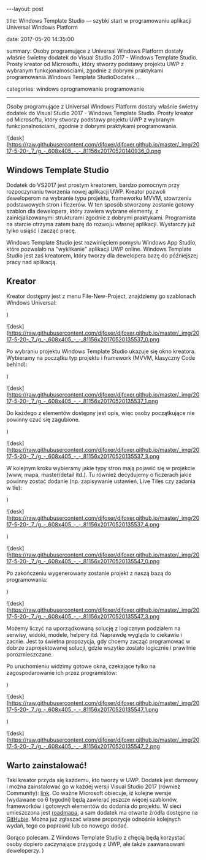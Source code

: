 ﻿---layout:     post

title:      Windows Template Studio — szybki start w programowaniu aplikacji Universal Windows Platform

date:       2017-05-20 14:35:00

summary:    Osoby programujące z Universal Windows Platform dostały właśnie świetny dodatek do Visual Studio 2017 - Windows Template Studio. Prosty kreator od Microsoftu, który stworzy podstawy projektu UWP z wybranym funkcjonalnościami, zgodnie z dobrymi praktykami programowania.Windows Template StudioDodatek ...

categories: windows oprogramowanie programowanie

---




Osoby programujące z Universal Windows Platform dostały właśnie świetny dodatek do Visual Studio 2017 - Windows Template Studio. Prosty kreator od Microsoftu, który stworzy podstawy projektu UWP z wybranym funkcjonalnościami, zgodnie z dobrymi praktykami programowania.




![desk](https://raw.githubusercontent.com/djfoxer/djfoxer.github.io/master/_img/2017-5-20-_7_/g_-_608x405_-_-_81156x20170520140936_0.png







## Windows Template Studio



Dodatek do VS2017 jest prostym kreatorem, bardzo pomocnym przy rozpoczynaniu tworzenia nowej aplikacji UWP. Kreator pozwoli deweloperom na wybranie typu projektu, frameworku MVVM, stowrzeniu podstawowych stron i ficzerów. W ten sposób stworzony zostanie gotowy szablon dla dewelopera, który zawiera wybrane elementy, z zainicjalizowanymi strukturami zgodnie z dobrymi praktykami. Programista na starcie otrzyma zatem bazę do rozwoju własnej aplikacji. Wystarczy już tylko usiąść i zacząć pracę.

Windows Template Studio jest rozwinięciem pomysłu Windows App Studio, które pozwalało na &quot;wyklikanie&quot; aplikacji UWP online. Windows Template Studio jest zaś kreatorem, który tworzy dla dewelopera bazę do późniejszej pracy nad aplikacją.




## Kreator



Kreator dostępny jest z menu File-New-Project, znajdziemy go szablonach Windows Universal:

)


![desk](https://raw.githubusercontent.com/djfoxer/djfoxer.github.io/master/_img/2017-5-20-_7_/g_-_608x405_-_-_81156x20170520135537_0.png




Po wybraniu projektu Windows Template Studio ukazuje się okno kreatora. Wybieramy na początku typ projektu i framework (MVVM, klasyczny Code behind):

)


![desk](https://raw.githubusercontent.com/djfoxer/djfoxer.github.io/master/_img/2017-5-20-_7_/g_-_608x405_-_-_81156x20170520135537_1.png


 

Do każdego z elementów dostępny jest opis, więc osoby początkujące nie powinny czuć się zagubione.

)


![desk](https://raw.githubusercontent.com/djfoxer/djfoxer.github.io/master/_img/2017-5-20-_7_/g_-_608x405_-_-_81156x20170520135537_3.png


 

W kolejnym kroku wybieramy jakie typy stron mają pojawić się w projekcie (www, mapa, master/detail itd.). Tu również decydujemy o ficzerach jakie powinny zostać dodanie (np. zapisywanie ustawień, Live Tiles czy zadania w tle):

)


![desk](https://raw.githubusercontent.com/djfoxer/djfoxer.github.io/master/_img/2017-5-20-_7_/g_-_608x405_-_-_81156x20170520135537_4.png


 
)


![desk](https://raw.githubusercontent.com/djfoxer/djfoxer.github.io/master/_img/2017-5-20-_7_/g_-_608x405_-_-_81156x20170520135547_0.png


 

Po zakończeniu wygenerowany zostanie projekt z naszą bazą do programowania:

)


![desk](https://raw.githubusercontent.com/djfoxer/djfoxer.github.io/master/_img/2017-5-20-_7_/g_-_608x405_-_-_81156x20170520135547_3.png


 

Możemy liczyć na uporządkowaną solucję z logicznym podziałem na serwisy, widoki, modele, helpery itd. Naprawdę wygląda to ciekawie i zacnie. Jest to świetna propozycja, gdy chcemy zacząć programować w dobrze zaprojektowanej solucji, gdzie wszytko zostało logicznie i prawilnie porozmieszczane.

Po uruchomieniu widzimy gotowe okna, czekające tylko na zagospodarowanie ich przez programistów:

)


![desk](https://raw.githubusercontent.com/djfoxer/djfoxer.github.io/master/_img/2017-5-20-_7_/g_-_608x405_-_-_81156x20170520135547_1.png


 
)


![desk](https://raw.githubusercontent.com/djfoxer/djfoxer.github.io/master/_img/2017-5-20-_7_/g_-_608x405_-_-_81156x20170520135547_2.png


 





## Warto zainstalować!



Taki kreator przyda się każdemu, kto tworzy w UWP. Dodatek jest darmowy i można zainstalować go w każdej wersji Visual Studio 2017 (również Community): [link](https://marketplace.visualstudio.com/items?itemName=WASTeamAccount.WindowsTemplateStudio). Co ważne Microsoft obiecuje, iż kolejne  wersje (wydawane co 6 tygodni) będą zawierać jeszcze więcej szablonów, frameworków i gotowych elementów do dodania do projektu. W sieci umieszczona jest [roadmapa](https://github.com/Microsoft/WindowsTemplateStudio/blob/master/docs/roadmap.md), a sam dodatek ma otwarte źródła dostępne na [GitHubie](https://blogs.windows.com/buildingapps/2017/05/16/announcing-windows-template-studio/). Można już zgłaszać własne propozycje odnośnie kolejnych wydań, tego co poprawić lub co nowego dodać.

Gorąco polecam. Z Windows Template Studio z chęcią będą korzystać osoby dopiero zaczynające przygodę z UWP, ale także zaawansowani deweloperzy.  )